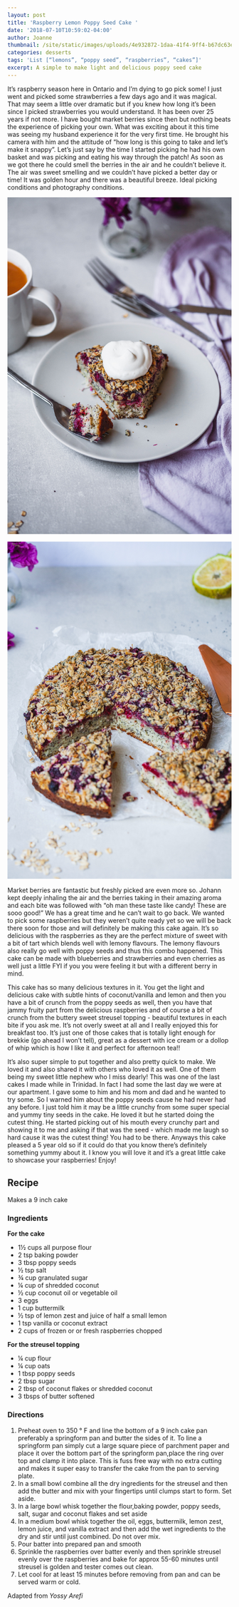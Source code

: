 ```yaml
---
layout: post
title: 'Raspberry Lemon Poppy Seed Cake '
date: '2018-07-10T10:59:02-04:00'
author: Joanne
thumbnail: /site/static/images/uploads/4e932872-1daa-41f4-9ff4-b67dc63ecb79.jpeg
categories: desserts
tags: 'List [“lemons”, “poppy seed”, “raspberries”, “cakes”]'
excerpt: A simple to make light and delicious poppy seed cake
---
```

It’s raspberry season here in Ontario and I’m dying to go pick some! I just went and picked some strawberries a few days ago and it was magical.  That may seem a little over dramatic but if you knew how long it’s been since I picked strawberries you would understand. It has been over 25 years if not more. I have bought market berries since then but nothing beats the experience of picking your own. What was exciting about it this time was seeing my husband experience it for the very first time. He brought his camera with him and the attitude of “how long is this going to take and let’s make it snappy”. Let’s just say by the time I started picking he had his own basket and was picking and eating his way through the patch! As soon as we got there he could smell the berries in the air and he couldn’t believe it. The air was sweet smelling and we couldn’t have picked a better day or time! It was golden hour and there was a beautiful breeze. Ideal picking conditions and photography conditions.

![Raspberry Lemon Poppy Seed Cake ](/site/static/images/uploads/5af4116c-1546-4ecd-8787-6e1bcc59fd90.jpeg)

![Raspberry Lemon Poppy Seed Cake ](/site/static/images/uploads/1baedde1-7213-4e9b-ae76-589aa14413b4.jpeg)

Market berries are fantastic but freshly picked are even more so. Johann kept deeply inhaling the air and the berries taking in their amazing aroma and each bite was followed with “oh man these taste like candy! These are sooo good!” We has a great time and he can’t wait to go back. We wanted to pick some raspberries but they weren’t quite ready yet so we will be back there soon for those and will definitely be making this cake again. It’s so delicious with the raspberries as they are the perfect mixture of sweet with a bit of tart which blends well with lemony flavours. The  lemony flavours also really go well with poppy seeds and thus this combo happened. This cake can be made with blueberries and strawberries and even cherries as well just a little FYI if you you were feeling it but with a different berry in mind. 

This cake has so many delicious textures in it.  You get the light and delicious cake with subtle hints of coconut/vanilla and lemon and then you have a bit of crunch from the poppy seeds as well, then you have that jammy fruity part from the delicious raspberries and of course  a bit of crunch from the buttery sweet streusel topping - beautiful textures in each bite if you ask me. It’s not overly sweet at all and I really enjoyed this for breakfast too. It’s just one of those cakes that is totally light enough for brekkie (go ahead I won’t tell), great as a dessert with ice cream or a dollop of whip which is how I like it and perfect for afternoon tea!! 

It’s also super simple to put together and also pretty quick to make. We loved it and also shared it with others who loved it as well. One of them being my sweet little nephew who I miss dearly! This was one of the last cakes I made while in Trinidad.  In fact I had some the last day we were at our apartment. I gave some to him and his mom and dad and he wanted to try some. So I warned him about the poppy seeds cause he had never had any before. I just told him it may be a little crunchy from some super special and yummy tiny seeds in the cake. He loved it but he started doing the cutest thing. He started picking out of his mouth every crunchy part and showing it to me and asking if that was the seed - which made me laugh so hard cause it was the cutest thing! You had to be there. Anyways this cake pleased a 5 year old so if it could do that you know there’s definitely something yummy about it. I know you will love it and it’s a great little cake to showcase your raspberries! Enjoy!

## Recipe

Makes a 9 inch cake

### Ingredients

**For the cake**

* 1&frac12; cups all purpose flour 
* 2 tsp baking powder 
* 3 tbsp poppy seeds 
* &frac12; tsp salt 
* &frac34; cup granulated sugar 
* &frac14; cup of shredded coconut
* &frac12; cup coconut oil or vegetable oil
* 3 eggs 
* 1 cup buttermilk 
* &frac12; tsp of lemon zest and juice of half a small lemon 
* 1 tsp vanilla or coconut extract 
* 2 cups of frozen or or fresh raspberries chopped 

**For the streusel topping**

* &frac14; cup flour 
* &frac14; cup oats 
* 1 tbsp poppy seeds 
* 2 tbsp sugar 
* 2 tbsp of coconut flakes or shredded coconut  
* 3 tbsps of butter softened 

### Directions

1. Preheat oven to 350 &deg; F and line the bottom of a 9 inch cake pan preferably a springform pan and butter the sides of it. To line a springform pan simply cut a large square piece of parchment paper and place it over the bottom part of the springform pan,place the ring over top and clamp it into place. This is fuss free way with no extra cutting and makes it super easy to transfer the cake from the pan to serving plate. 
2. In a small bowl combine all the dry ingredients for the streusel and then add the butter and mix with your fingertips until clumps start to form. Set aside. 
3. In a large bowl whisk together the flour,baking powder, poppy seeds, salt, sugar and coconut flakes and set aside 
4. In a medium bowl whisk together the oil, eggs, buttermilk, lemon zest, lemon juice, and vanilla extract and then add the wet ingredients to the dry and stir until just combined. Do not over mix. 
5. Pour batter into prepared pan and smooth
6. Sprinkle the raspberries over batter evenly and then sprinkle streusel evenly over the raspberries and bake for approx 55-60 minutes until streusel is golden and tester comes out clean.
7. Let cool for at least 15 minutes before removing from pan and can be served warm or  cold. 

Adapted from _Yossy Arefi_
